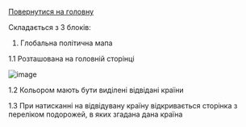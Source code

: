 [Повернутися на головну](https://github.com/scholokov/long-travel-2/blob/main/Requirements/Requirements.md) 

Складається з 3 блоків:

1. Глобальна політична мапа

1.1 Розташована на головній сторінці

![image](https://user-images.githubusercontent.com/22824947/202215569-75fc84b6-ade1-4725-b3c1-8b6cceb03cad.png)

1.2 Кольором мають бути виділені відвідані країни

1.3 При натисканні на відвідувану країну відкривається сторінка з переліком подорожей, в яких згадана дана країна
